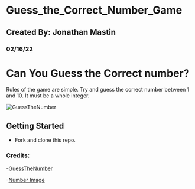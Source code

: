 # Guess_the_Correct_Number_Game
## Created By: Jonathan Mastin
### 02/16/22

# Can You Guess the Correct number?
Rules of the game are simple. Try and guess the correct number between 1 and 10. It must be a whole integer.

![GuessTheNumber](https://c.tenor.com/IZ2eQ1jjxdAAAAAd/numbers.gif)

## Getting Started
- Fork and clone this repo.

### Credits:
-[GuessTheNumber](https://tenor.com/view/numbers-gif-21370337)

-[Number Image](https://unsplash.com/photos/WV6hCFDT9Rg)